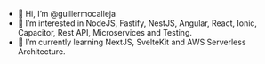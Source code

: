 - 👋 Hi, I’m @guillermocalleja
- 👀 I’m interested in NodeJS, Fastify, NestJS, Angular, React, Ionic, Capacitor, Rest API, Microservices and Testing.
- 🌱 I’m currently learning NextJS, SvelteKit and AWS Serverless Architecture.
<!---
- 💞️ I’m looking to collaborate on ...
- 📫 How to reach me ...
--->
<!---
guillermocalleja/guillermocalleja is a ✨ special ✨ repository because its `README.md` (this file) appears on your GitHub profile.
You can click the Preview link to take a look at your changes.
--->
